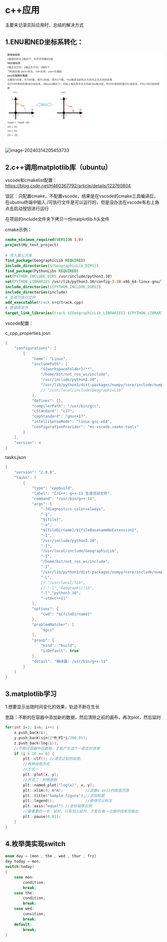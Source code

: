 # c++应用

主要来记录实际应用时，总结的解决方式

## 1.ENU和NED坐标系转化：

![image-20240314205430024](picture/image-20240314205430024.png)

![image-20240314205453733](/home/bit/xc_github/picture/image-20240314205453733.png)



## 2.c++调用matplotlib库（ubuntu）

vscode和cmakelist配置：https://blog.csdn.net/H460367792/article/details/122760804

误区：只配置cmake，不配置vscode，结果是在vscode的cmake工具编译后，在ubutnu终端中输入./可执行文件是可以运行的，但是没办法在vscode有右上角点击启动按钮进行运行

在项目的include文件夹下拷贝一份matplotlib.h头文件

cmake示例：

```cmake
cmake_minimum_required(VERSION 3.0)
project(My_test_project)

# 导入第三方库
find_package(GeographicLib REQUIRED)
include_directories(${GeographicLib_DIRS})
find_package(PythonLibs REQUIRED)
set(PYTHON_INCLUDE_DIRS /usr/include/python3.10)
set(PYTHON_LIBRARIES /usr/lib/python3.10/config-3.10-x86_64-linux-gnu/libpython3.10.so)
include_directories(${PYTHON_INCLUDE_DIRS})
include_directories(include)
# 生成可执行文件
add_executable(track src/track.cpp)
# 链接库文件
target_link_libraries(track ${GeographicLib_LIBRARIES} ${PYTHON_LIBRARIES})
```

vscode配置：

c_cpp_properties.josn

```c++
{
    "configurations": [
        {
            "name": "Linux",
            "includePath": [
                "${workspaceFolder}/**",
                "/home/bit/not_ros_ws/include",
                "/usr/include/python3.10",
                "/usr/lib/python3/dist-packages/numpy/core/include/numpy",
                // "/usr/local/include/GeographicLib"
            ],
            "defines": [],
            "compilerPath": "/usr/bin/gcc",
            "cStandard": "c17",
            "cppStandard": "gnu++17",
            "intelliSenseMode": "linux-gcc-x64",
            "configurationProvider": "ms-vscode.cmake-tools"
        }
    ],
    "version": 4
}
```

tasks.json

```c++
{
	"version": "2.0.0",
	"tasks": [
		{
			"type": "cppbuild",
			"label": "C/C++: g++-11 生成活动文件",
			"command": "/usr/bin/g++-11",
			"args": [
				"-fdiagnostics-color=always",
				"-g",
				"${file}",
				"-o",
				"${fileDirname}/${fileBasenameNoExtension}",
				"-I",
				"/usr/include/python3.10",
				"-I",
				"/usr/local/include/GeographicLib",
				"-I",
				"/home/bit/not_ros_ws/include",
				"-I",
				"/usr/lib/python3/dist-packages/numpy/core/include/numpy",
				"-L",
                // "/usr/local/lib",
                // "-l","Geographiclib",
				"-l","python3.10",
				"-std=c++11"
			],
			"options": {
				"cwd": "${fileDirname}"
			},
			"problemMatcher": [
				"$gcc"
			],
			"group": {
				"kind": "build",
				"isDefault": true
			},
			"detail": "编译器: /usr/bin/g++-11"
		}
	]
}
```



## 3.matplotlib学习

1.想要显示出随时间变化的效果，轨迹不断在生长

思路：不断的在容器中添加新的数据，然后清除之前的画布，再次plot，然后延时

```c++
for(int i=1; i<n; i++) {
    x.push_back(i);
    y.push_back(sin(2*M_PI*i/360.0));
    z.push_back(log(i));
    //不断往容器中压数据，才能产生这个一直走的效果
    if (i % 10 == 0) {
        plt::clf(); //清空之前的绘图，
        //两种绘图方式
        //方式一：
        plt::plot(x, y);
        //方式二：附带图例
        plt::named_plot("log(x)", x, y);
        plt::xlim(0, n*n);          //设置x-axis的取值范围
        plt::title("Sample figure");//添加标题
        plt::legend();              //使得可以标注
        plt::axis("equal") //坐标轴等比例
        //最重要的一步：延时，只有加上延时，才能在每一次循环结束后输出
        plt::pause(0.01);
    }
}
```



## 4.枚举类实现switch

```c++
enum day = {mon , the , wed , thur , fri}
day today = mon;
switch(today)
{
    case mon:
        condition;
        break;
    case the:
        condition;
        break;
    case wed:
        consition;
        break;
    default:
        break;
}
```

